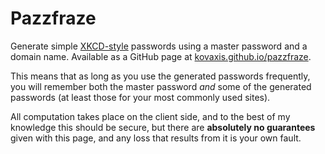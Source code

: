 # Pazzfraze

Generate simple [XKCD-style](https://xkcd.com/936/) passwords using a master
password and a domain name. Available as a GitHub page at
[kovaxis.github.io/pazzfraze](https://kovaxis.github.io/pazzfraze).

This means that as long as you use the generated passwords frequently, you will
remember both the master password *and* some of the generated passwords (at
least those for your most commonly used sites).

All computation takes place on the client side, and to the best of my knowledge
this should be secure, but there are **absolutely no guarantees** given with
this page, and any loss that results from it is your own fault.
